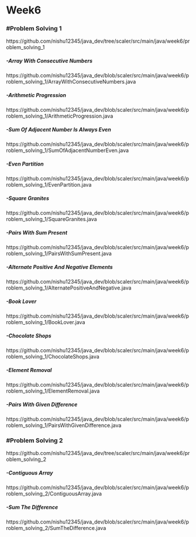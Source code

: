 # Week6

<h3>#Problem Solving 1</h3>
https://github.com/nishu12345/java_dev/tree/scaler/src/main/java/week6/problem_solving_1

<h5>-Array With Consecutive Numbers</h5>
https://github.com/nishu12345/java_dev/blob/scaler/src/main/java/week6/problem_solving_1/ArrayWithConsecutiveNumbers.java

<h5>-Arithmetic Progression</h5>
https://github.com/nishu12345/java_dev/blob/scaler/src/main/java/week6/problem_solving_1/ArithmeticProgression.java

<h5>-Sum Of Adjacent Number Is Always Even</h5>
https://github.com/nishu12345/java_dev/blob/scaler/src/main/java/week6/problem_solving_1/SumOfAdjacentNumberEven.java

<h5>-Even Partition</h5>
https://github.com/nishu12345/java_dev/blob/scaler/src/main/java/week6/problem_solving_1/EvenPartition.java

<h5>-Square Granites</h5>
https://github.com/nishu12345/java_dev/blob/scaler/src/main/java/week6/problem_solving_1/SquareGranites.java

<h5>-Pairs With Sum Present</h5>
https://github.com/nishu12345/java_dev/blob/scaler/src/main/java/week6/problem_solving_1/PairsWithSumPresent.java

<h5>-Alternate Positive And Negative Elements</h5>
https://github.com/nishu12345/java_dev/blob/scaler/src/main/java/week6/problem_solving_1/AlternatePositiveAndNegative.java

<h5>-Book Lover</h5>
https://github.com/nishu12345/java_dev/blob/scaler/src/main/java/week6/problem_solving_1/BookLover.java

<h5>-Chocolate Shops</h5>
https://github.com/nishu12345/java_dev/blob/scaler/src/main/java/week6/problem_solving_1/ChocolateShops.java

<h5>-Element Removal</h5>
https://github.com/nishu12345/java_dev/blob/scaler/src/main/java/week6/problem_solving_1/ElementRemoval.java

<h5>-Pairs With Given Difference</h5>
https://github.com/nishu12345/java_dev/blob/scaler/src/main/java/week6/problem_solving_1/PairsWithGivenDifference.java

<h3>#Problem Solving 2</h3>
https://github.com/nishu12345/java_dev/tree/scaler/src/main/java/week6/problem_solving_2

<h5>-Contiguous Array</h5>
https://github.com/nishu12345/java_dev/blob/scaler/src/main/java/week6/problem_solving_2/ContiguousArray.java

<h5>-Sum The Difference</h5>
https://github.com/nishu12345/java_dev/blob/scaler/src/main/java/week6/problem_solving_2/SumTheDifference.java
